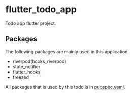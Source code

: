 # flutter_todo_app

Todo app flutter project.

## Packages
The following packages are mainly used in this application.
- riverpod(hooks_riverpod)
- state_notifier
- flutter_hooks
- freezed

All packages that is used by this todo is in [pubspec.yaml](https://github.com/toshiykst/flutter_todo_app/blob/main/pubspec.yaml).
